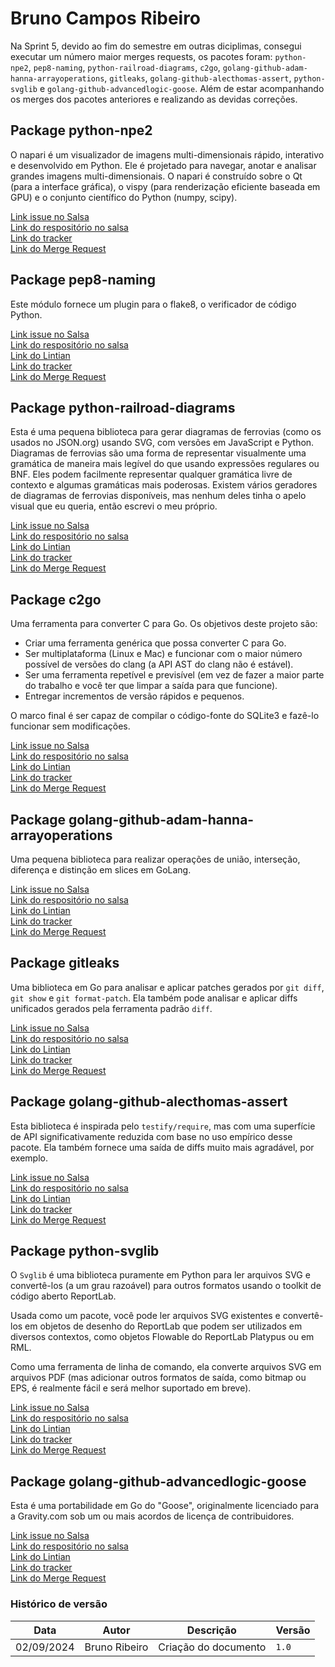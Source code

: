 # Bruno Campos Ribeiro

Na Sprint 5, devido ao fim do semestre em outras diciplimas, consegui executar um número maior merges requests, os pacotes foram: 
`python-npe2`, `pep8-naming`, `python-railroad-diagrams`, `c2go`, `golang-github-adam-hanna-arrayoperations`, `gitleaks`, 
`golang-github-alecthomas-assert`, `python-svglib` e `golang-github-advancedlogic-goose`. Além de estar acompanhando os merges dos 
pacotes anteriores e realizando as devidas correções.


## Package python-npe2

O napari é um visualizador de imagens multi-dimensionais rápido, interativo e desenvolvido em Python. Ele é projetado para navegar, 
anotar e analisar grandes imagens multi-dimensionais. O napari é construído sobre o Qt (para a interface gráfica), o vispy (para 
renderização eficiente baseada em GPU) e o conjunto científico do Python (numpy, scipy).

[Link issue no Salsa](https://salsa.debian.org/debian-brasilia-team/docs/-/issues/310)
<br> [Link do respositório no salsa](https://salsa.debian.org/python-team/packages/python-npe2)
<br> [Link do tracker](https://tracker.debian.org/pkg/python-npe2)
<br> [Link do Merge Request](https://salsa.debian.org/python-team/packages/python-npe2!2)


## Package pep8-naming

Este módulo fornece um plugin para o flake8, o verificador de código Python.

[Link issue no Salsa](https://salsa.debian.org/debian-brasilia-team/docs/-/issues/311)
<br> [Link do respositório no salsa](https://salsa.debian.org/python-team/packages/pep8-naming)
<br> [Link do Lintian](https://udd.debian.org/lintian/?packages=pep8-naming)
<br> [Link do tracker](https://tracker.debian.org/pkg/pep8-naming)
<br> [Link do Merge Request](https://salsa.debian.org/python-team/packages/pep8-naming!2)


## Package python-railroad-diagrams

Esta é uma pequena biblioteca para gerar diagramas de ferrovias (como os usados no JSON.org) usando SVG, com versões em JavaScript
e Python. Diagramas de ferrovias são uma forma de representar visualmente uma gramática de maneira mais legível do que usando 
expressões regulares ou BNF. Eles podem facilmente representar qualquer gramática livre de contexto e algumas gramáticas mais 
poderosas. Existem vários geradores de diagramas de ferrovias disponíveis, mas nenhum deles tinha o apelo visual que eu queria, 
então escrevi o meu próprio.

[Link issue no Salsa](https://salsa.debian.org/debian-brasilia-team/docs/-/issues/313)
<br> [Link do respositório no salsa](https://salsa.debian.org/python-team/packages/python-railroad-diagrams)
<br> [Link do Lintian](https://udd.debian.org/lintian/?packages=python-railroad-diagrams)
<br> [Link do tracker](https://tracker.debian.org/pkg/python-railroad-diagrams)
<br> [Link do Merge Request](https://salsa.debian.org/python-team/packages/python-railroad-diagrams!2)


## Package c2go

Uma ferramenta para converter C para Go. Os objetivos deste projeto são:

- Criar uma ferramenta genérica que possa converter C para Go.
- Ser multiplataforma (Linux e Mac) e funcionar com o maior número possível de versões do clang (a API AST do clang não é estável).
- Ser uma ferramenta repetível e previsível (em vez de fazer a maior parte do trabalho e você ter que limpar a saída para que funcione).
- Entregar incrementos de versão rápidos e pequenos.

O marco final é ser capaz de compilar o código-fonte do SQLite3 e fazê-lo funcionar sem modificações.

[Link issue no Salsa](https://salsa.debian.org/debian-brasilia-team/docs/-/issues/317)
<br> [Link do respositório no salsa](https://salsa.debian.org/go-team/packages/c2go)
<br> [Link do Lintian](https://udd.debian.org/lintian/?packages=c2go)
<br> [Link do tracker](https://tracker.debian.org/pkg/c2go)
<br> [Link do Merge Request](https://salsa.debian.org/go-team/packages/c2go!3)


## Package golang-github-adam-hanna-arrayoperations

Uma pequena biblioteca para realizar operações de união, interseção, diferença e distinção em slices em GoLang.

[Link issue no Salsa](https://salsa.debian.org/debian-brasilia-team/docs/-/issues/319)
<br> [Link do respositório no salsa](https://salsa.debian.org/go-team/packages/golang-github-adam-hanna-arrayoperations)
<br> [Link do Lintian](https://udd.debian.org/lintian/?packages=golang-github-adam-hanna-arrayoperations)
<br> [Link do tracker](https://tracker.debian.org/pkg/golang-github-adam-hanna-arrayoperations)
<br> [Link do Merge Request](https://salsa.debian.org/go-team/packages/golang-github-adam-hanna-arrayoperations!5)


## Package gitleaks

Uma biblioteca em Go para analisar e aplicar patches gerados por `git diff`, `git show` e `git format-patch`. 
Ela também pode analisar e aplicar diffs unificados gerados pela ferramenta padrão `diff`.

[Link issue no Salsa](https://salsa.debian.org/debian-brasilia-team/docs/-/issues/321)
<br> [Link do respositório no salsa](https://salsa.debian.org/go-team/packages/golang-github-gitleaks-go-gitdiff)
<br> [Link do Lintian](https://udd.debian.org/lintian/?packages=golang-github-gitleaks-go-gitdiff)
<br> [Link do tracker](https://tracker.debian.org/pkg/golang-github-gitleaks-go-gitdiff)
<br> [Link do Merge Request](https://salsa.debian.org/go-team/packages/golang-github-gitleaks-go-gitdiff!1)


## Package golang-github-alecthomas-assert

Esta biblioteca é inspirada pelo `testify/require`, mas com uma superfície de API significativamente reduzida com base
no uso empírico desse pacote. Ela também fornece uma saída de diffs muito mais agradável, por exemplo.

[Link issue no Salsa](https://salsa.debian.org/debian-brasilia-team/docs/-/issues/322)
<br> [Link do respositório no salsa](https://salsa.debian.org/go-team/packages/golang-github-alecthomas-assert)
<br> [Link do Lintian](https://udd.debian.org/lintian/?packages=golang-github-alecthomas-assert)
<br> [Link do tracker](https://tracker.debian.org/pkg/golang-github-alecthomas-assert)
<br> [Link do Merge Request](https://salsa.debian.org/go-team/packages/golang-github-alecthomas-assert!2)


## Package python-svglib

O `Svglib` é uma biblioteca puramente em Python para ler arquivos SVG e convertê-los (a um grau razoável) para outros formatos 
usando o toolkit de código aberto ReportLab. 

Usada como um pacote, você pode ler arquivos SVG existentes e convertê-los em objetos de desenho do ReportLab que podem ser 
utilizados em diversos contextos, como objetos Flowable do ReportLab Platypus ou em RML. 

Como uma ferramenta de linha de comando, ela converte arquivos SVG em arquivos PDF (mas adicionar outros formatos de saída, como 
bitmap ou EPS, é realmente fácil e será melhor suportado em breve).

[Link issue no Salsa](https://salsa.debian.org/debian-brasilia-team/docs/-/issues/324)
<br> [Link do respositório no salsa](https://salsa.debian.org/python-team/packages/python-svglib)
<br> [Link do Lintian](https://udd.debian.org/lintian/?packages=puthon-svglib)
<br> [Link do tracker](https://tracker.debian.org/pkg/python-svglib)
<br> [Link do Merge Request](https://salsa.debian.org/python-team/packages/python-svglib/-/merge_requests/1)


## Package golang-github-advancedlogic-goose

Esta é uma portabilidade em Go do "Goose", originalmente licenciado para a Gravity.com sob um ou mais acordos de 
licença de contribuidores.

[Link issue no Salsa](https://salsa.debian.org/debian-brasilia-team/docs/-/issues/325)
<br> [Link do respositório no salsa](https://salsa.debian.org/go-team/packages/golang-github-advancedlogic-goose)
<br> [Link do Lintian](https://udd.debian.org/lintian/?packages=golang-github-advancedlogic-goose)
<br> [Link do tracker](https://tracker.debian.org/pkg/golang-github-advancedlogic-goose)
<br> [Link do Merge Request](https://salsa.debian.org/go-team/packages/golang-github-advancedlogic-goose/-/merge_requests/1)



### Histórico de versão

|Data|Autor|Descrição|Versão|
|----|------|------|----|
| 02/09/2024 | Bruno Ribeiro | Criação do documento | `1.0` |
